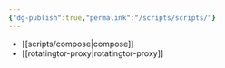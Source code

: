 ```yaml
---
{"dg-publish":true,"permalink":"/scripts/scripts/"}
---
```


- [[scripts/compose\|compose]]
- [[rotatingtor-proxy\|rotatingtor-proxy]]